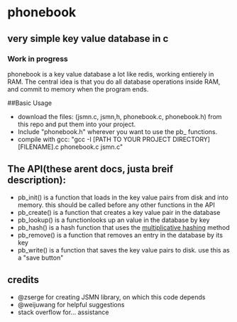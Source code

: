 # phonebook
## very simple key value database in c

### Work in progress

phonebook is a key value database a lot like redis, working entierely in RAM. The central idea is that you do all database operations inside RAM, and commit to memory when the program ends.

##Basic Usage

- download the files: (jsmn.c, jsmn,h, phonebook.c, phonebook.h) from this repo and put them into your project.
- Include "phonebook.h" wherever you want to use the pb_ functions.
- compile with gcc: "gcc -I [PATH TO YOUR PROJECT DIRECTORY] [FILENAME].c phonebook.c jsmn.c"

## The API(these arent docs, justa breif description):

- pb_init() is a function that loads in the key value pairs from disk and into memory. this should be called before any other functions in the API
- pb_create() is a function that creates a key value pair in the database
- pb_lookup() is a functionlooks up an value in the database by key
- pb_hash() is a hash function that uses the [multiplicative hashing](https://www.youtube.com/watch?v=BmKMzAt2Gjc) method
- pb_remove() is a function that removes an entry in the database by its key
- pb_write() is a function that saves the key value pairs to disk. use this as a "save button" 

## credits

- @zserge for creating JSMN library, on which this code depends
- @weijuwang for helpful suggestions
- stack overflow for... assistance
